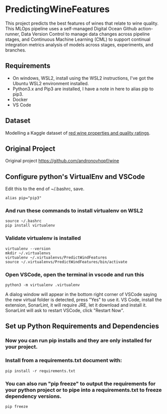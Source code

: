 # PredictingWineFeatures

This project predicts the best features of wines that relate to wine quality. This MLOps pipeline uses a self-managed Digital Ocean Github action-runner, Data Version Control to manage data changes across pipeline stages, and Continuous Machine Learning (CML) to support continual integration metrics analysis of models across stages, experiments, and branches.

## Requirements
* On windows, WSL2, install using the WSL2 instructions, I've got the Ubuntu WSL2 environment installed.
* Python3.x and Pip3 are installed, I have a note in here to alias pip to pip3.
* Docker
* VS Code

## Dataset
Modelling a Kaggle dataset of [red wine properties and quality ratings](https://www.kaggle.com/uciml/red-wine-quality-cortez-et-al-2009).

## Original Project
Original project https://github.com/andronovhopf/wine

## Configure python's VirtualEnv and VSCode
Edit this to the end of ~/.bashrc, save.
~~~
alias pip="pip3"
~~~

### And run these commands to install virtualenv on WSL2
~~~
source ~/.bashrc
pip install virtualenv
~~~

### Validate virtualenv is installed
~~~
virtualenv --version
mkdir ~/.virtualenvs
virtualenv ~/.virtualenvs/PredictWindFeatures
source ~/.virtualenvs/PredictWindFeatures/bin/activate
~~~

### Open VSCode, open the terminal in vscode and run this
~~~
python3 -m virtualenv .virtualenv
~~~

A dialog window will appear in the bottom right corner of VSCode saying the new virtual folder is detected, press "Yes" to use it.
VS Code, install the extension, SonarLint, it will require JRE, let it download and install it. SonarLint will ask to restart VSCode, click "Restart Now".



## Set up Python Requirements and Dependencies
### Now you can run pip installs and they are only installed for your project.
### Install from a requirements.txt document with:

~~~
pip install -r requirements.txt 
~~~

### You can also run "pip freeze" to output the requirements for your python project or to pipe into a requirements.txt to freeze dependency versions.
~~~
pip freeze
~~~